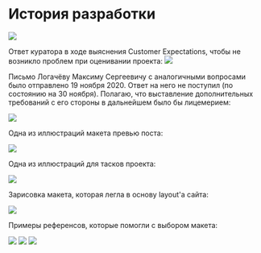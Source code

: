 # История разработки

![](https://i.imgur.com/v8fU5Ta.png)

Ответ куратора в ходе выяснения Customer Expectations, чтобы не возникло проблем при оценивании проекта:
![](https://i.imgur.com/Q7vMCEo.png)

Письмо Логачёву Максиму Сергеевичу с аналогичными вопросами было отправлено 19 ноября 2020. Ответ на него не поступил (по состоянию на 30 ноября). Полагаю, что выставление дополнительных требований с его стороны в дальнейшем было бы лицемерием:

![](https://i.imgur.com/3tBeATD.png)

Одна из иллюстраций макета превью поста:

![](https://i.postimg.cc/mrmf6tmB/post-preview-block-4.jpg)


Одна из иллюстраций для тасков проекта:

![](https://i.postimg.cc/nLyYx1Rk/header-widgets-1.jpg)


Зарисовка макета, которая легла в основу layout'а сайта:

![](https://i.postimg.cc/DzXLxXvb/pagetemplate.jpg)


Примеры референсов, которые помогли с выбором макета:

![](https://i.imgur.com/EGDiQOU.png)
![](https://i.postimg.cc/tJSsqqRj/photo-2019-06-02-16-55-50.jpg)
![](https://i.imgur.com/sHgGU6p.png)
